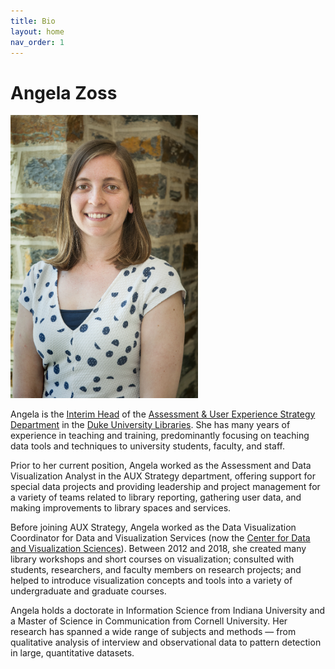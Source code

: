 ```yaml
---
title: Bio
layout: home
nav_order: 1
---
```


# Angela Zoss

<p><img src="assets/images/angela_zoss.jpg"
     alt="Angela Zoss"
     width="300px;" /></p>

Angela is the [Interim Head](https://library.duke.edu/about/directory/staff/angela.zoss) of the [Assessment & User Experience Strategy Department](https://library.duke.edu/about/depts/assessment-user-experience) in the [Duke University Libraries](https://library.duke.edu/). She has many years of experience in teaching and training, predominantly focusing on teaching data tools and techniques to university students, faculty, and staff.

Prior to her current position, Angela worked as the Assessment and Data Visualization Analyst in the AUX Strategy department, offering support for special data projects and providing leadership and project management for a variety of teams related to library reporting, gathering user data, and making improvements to library spaces and services.

Before joining AUX Strategy, Angela worked as the Data Visualization Coordinator for Data and Visualization Services (now the [Center for Data and Visualization Sciences](https://library.duke.edu/data)). Between 2012 and 2018, she created many library workshops and short courses on visualization; consulted with students, researchers, and faculty members on research projects; and helped to introduce visualization concepts and tools into a variety of undergraduate and graduate courses. 

Angela holds a doctorate in Information Science from Indiana University and a Master of Science in Communication from Cornell University. Her research has spanned a wide range of subjects and methods — from qualitative analysis of interview and observational data to pattern detection in large, quantitative datasets.